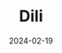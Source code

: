 ---  
layout: startup_page  
title: "Dili"  
id: "dili.ai"  
permalink: "/dilidili.ai02192024/"  
website: "https://www.dili.ai/"  
funding_round: "Venture Round"  
funding_amount: "$3.6M"  
investors: "Allianz Strategic Investments, Rebel Fund, Singularity Capital, CoreNest, Decacorn, Pioneer Fund, NVO Capital, Amino Capital, Rocketship VC, Hi2 Ventures, Gaingels, Hyper Ventures"  
about: "Dili is an AI-powered platform automating key investment due diligence and portfolio management steps for private equity and VC firms. It uses large language models to streamline workflows, including tasks like parsing data, handling due diligence requests, and performing comparable analysis. The platform aims to increase efficiency and reduce costs for investment firms."  
markets: "Fintech, AI"  
hq: "New York, New York, United States"  
founded_year: "2023"  
linkedin: "https://www.linkedin.com/company/dili-ai"  
twitter: "https://twitter.com/dili_ai"  
instagram: ""  
facebook: ""  
crunchbase: "https://www.crunchbase.com/organization/dili-e466"  
pitchbook: "https://pitchbook.com/profiles/company/529758-01"  

date_display: "19-Feb-2024"  
date: "2024-02-19"

# SEO Optimization  
meta_title: "Dili - Venture Round Funding ($3.6M)"  
meta_description: "Dili, Dili is an AI-powered platform automating key investment due diligence and portfolio management steps for private equity and VC firms. It uses large l..."  
meta_keywords: "Dili, Fintech, AI, Venture Round funding"  
canonical_url: "https://startup.projectstartups.com/dilidili.ai02192024/"  
---